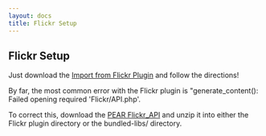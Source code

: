 ```yaml
---
layout: docs
title: Flickr Setup
---
```


## Flickr Setup

Just download the [Import from Flickr Plugin](http://spartacus.s9y.org/cvs/additional_plugins/serendipity_event_flickr.zip) and follow the directions!

By far, the most common error with the Flickr plugin is "generate\_content(): Failed opening required 'Flickr/API.php'.

To correct this, download the [PEAR Flickr\_API](http://code.iamcal.com/php/flickr/readme.htm) and unzip it into either the Flickr plugin directory or the bundled-libs/ directory.
